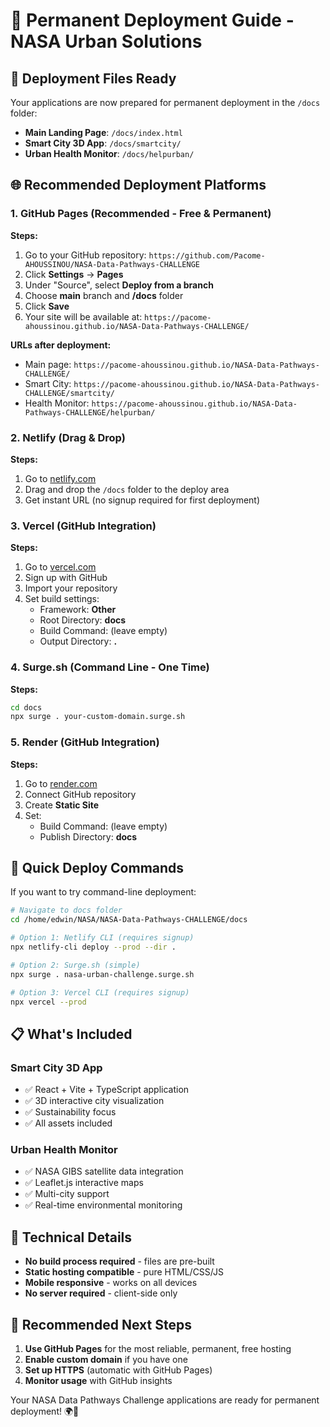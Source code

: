 # 🚀 Permanent Deployment Guide - NASA Urban Solutions

## 📁 Deployment Files Ready

Your applications are now prepared for permanent deployment in the `/docs` folder:

- **Main Landing Page**: `/docs/index.html`
- **Smart City 3D App**: `/docs/smartcity/`
- **Urban Health Monitor**: `/docs/helpurban/`

## 🌐 Recommended Deployment Platforms

### 1. **GitHub Pages** (Recommended - Free & Permanent)

**Steps:**
1. Go to your GitHub repository: `https://github.com/Pacome-AHOUSSINOU/NASA-Data-Pathways-CHALLENGE`
2. Click **Settings** → **Pages**
3. Under "Source", select **Deploy from a branch**
4. Choose **main** branch and **/docs** folder
5. Click **Save**
6. Your site will be available at: `https://pacome-ahoussinou.github.io/NASA-Data-Pathways-CHALLENGE/`

**URLs after deployment:**
- Main page: `https://pacome-ahoussinou.github.io/NASA-Data-Pathways-CHALLENGE/`
- Smart City: `https://pacome-ahoussinou.github.io/NASA-Data-Pathways-CHALLENGE/smartcity/`
- Health Monitor: `https://pacome-ahoussinou.github.io/NASA-Data-Pathways-CHALLENGE/helpurban/`

### 2. **Netlify** (Drag & Drop)

**Steps:**
1. Go to [netlify.com](https://netlify.com)
2. Drag and drop the `/docs` folder to the deploy area
3. Get instant URL (no signup required for first deployment)

### 3. **Vercel** (GitHub Integration)

**Steps:**
1. Go to [vercel.com](https://vercel.com)
2. Sign up with GitHub
3. Import your repository
4. Set build settings:
   - Framework: **Other**
   - Root Directory: **docs**
   - Build Command: (leave empty)
   - Output Directory: **.**

### 4. **Surge.sh** (Command Line - One Time)

**Steps:**
```bash
cd docs
npx surge . your-custom-domain.surge.sh
```

### 5. **Render** (GitHub Integration)

**Steps:**
1. Go to [render.com](https://render.com)
2. Connect GitHub repository
3. Create **Static Site**
4. Set:
   - Build Command: (leave empty)
   - Publish Directory: **docs**

## 🎯 Quick Deploy Commands

If you want to try command-line deployment:

```bash
# Navigate to docs folder
cd /home/edwin/NASA/NASA-Data-Pathways-CHALLENGE/docs

# Option 1: Netlify CLI (requires signup)
npx netlify-cli deploy --prod --dir .

# Option 2: Surge.sh (simple)
npx surge . nasa-urban-challenge.surge.sh

# Option 3: Vercel CLI (requires signup)
npx vercel --prod
```

## 📋 What's Included

### Smart City 3D App
- ✅ React + Vite + TypeScript application
- ✅ 3D interactive city visualization
- ✅ Sustainability focus
- ✅ All assets included

### Urban Health Monitor
- ✅ NASA GIBS satellite data integration
- ✅ Leaflet.js interactive maps
- ✅ Multi-city support
- ✅ Real-time environmental monitoring

## 🔧 Technical Details

- **No build process required** - files are pre-built
- **Static hosting compatible** - pure HTML/CSS/JS
- **Mobile responsive** - works on all devices
- **No server required** - client-side only

## 🎉 Recommended Next Steps

1. **Use GitHub Pages** for the most reliable, permanent, free hosting
2. **Enable custom domain** if you have one
3. **Set up HTTPS** (automatic with GitHub Pages)
4. **Monitor usage** with GitHub insights

Your NASA Data Pathways Challenge applications are ready for permanent deployment! 🌍🚀
